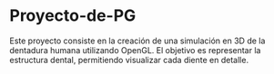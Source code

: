 # Proyecto-de-PG
Este proyecto consiste en la creación de una simulación en 3D de la dentadura humana utilizando OpenGL. El objetivo es representar la estructura dental, permitiendo visualizar cada diente en detalle.
